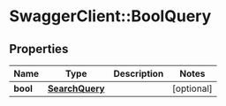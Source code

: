 # SwaggerClient::BoolQuery

## Properties
Name | Type | Description | Notes
------------ | ------------- | ------------- | -------------
**bool** | [**SearchQuery**](SearchQuery.md) |  | [optional] 


